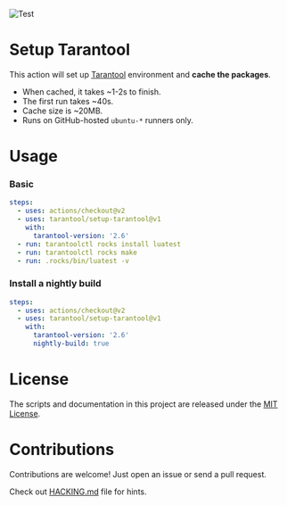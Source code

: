 ![Test](https://github.com/tarantool/setup-tarantool/workflows/Test/badge.svg)

# Setup Tarantool

This action will set up [Tarantool](https://www.tarantool.io) environment and **cache the packages**.

- When cached, it takes \~1-2s to finish.
- The first run takes \~40s.
- Cache size is \~20MB.
- Runs on GitHub-hosted `ubuntu-*` runners only.

# Usage

### Basic

```yaml
steps:
  - uses: actions/checkout@v2
  - uses: tarantool/setup-tarantool@v1
    with:
      tarantool-version: '2.6'
  - run: tarantoolctl rocks install luatest
  - run: tarantoolctl rocks make
  - run: .rocks/bin/luatest -v
```

### Install a nightly build

```yaml
steps:
  - uses: actions/checkout@v2
  - uses: tarantool/setup-tarantool@v1
    with:
      tarantool-version: '2.6'
      nightly-build: true
```

# License

The scripts and documentation in this project are released under the [MIT License](LICENSE).

# Contributions

Contributions are welcome! Just open an issue or send a pull request.

Check out [HACKING.md](./HACKING.md) file for hints.
